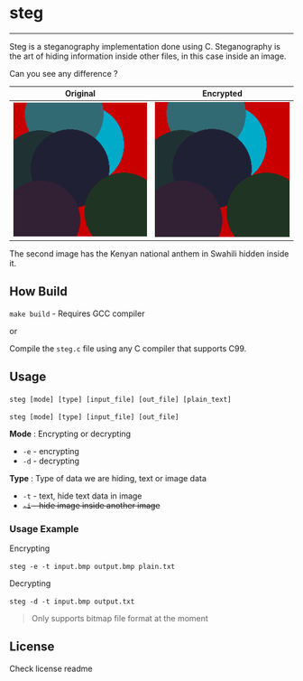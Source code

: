# steg

---

Steg is a steganography implementation done using C. Steganography is the art of hiding information inside other files, in this case inside an image.

 Can you see any difference ?

|        Original         |              Encrypted              |
| :---------------------: | :---------------------------------: |
| ![Original](test-files/original.bmp) | ![Encrypted](generated-files/enc-output.bmp) |

The second image has the Kenyan national anthem in Swahili hidden inside it.

## How Build

`make build` - Requires GCC compiler 

or

Compile the `steg.c` file using any C compiler that  supports C99.

## Usage

`steg [mode] [type] [input_file] [out_file] [plain_text]`

`steg [mode] [type] [input_file] [out_file]`

**Mode** : Encrypting or decrypting

- `-e` - encrypting
- `-d` - decrypting

**Type** : Type of data we are hiding, text or image data

- `-t` - text, hide text data in image
- ~~`-i` - hide image inside another image~~

### Usage Example

Encrypting

`steg -e -t input.bmp output.bmp plain.txt`

Decrypting

`steg -d -t input.bmp output.txt`

> Only supports bitmap file format at the moment

## License

Check license readme

